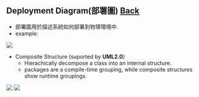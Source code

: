 ## Deployment Diagram(部署圖)	[Back](./../document.md)
- 部署圖用於描述系統如何部署到物理環境中.
- example:

<img src="./example.png">

- Composite Structure (suported by **UML2.0**)
	- Hierachically decompose a class into an internal structure.
	- packages are a compile-time grouping, while composite structures show runtime groupings. 

<img src="./composite_structure.png">
<img src="./composite_structure1.png">
